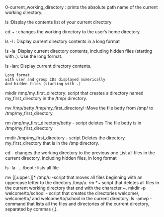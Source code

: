 0-current_working_directory : prints the absolute path name of the current working directory.

ls :Display the contents list of your current directory

cd ~ : changes the working directory to the user’s home directory.

ls -l : Display current directory contents in a long format

ls -la :Display current directory contents, including hidden files (starting with .). Use the long format.

ls -lan: Display current directory contents.

    Long format
    with user and group IDs displayed numerically
    And hidden files (starting with .)

mkdir /tmp/my_first_directory: script that creates a directory named my_first_directory in the /tmp/ directory.

mv /tmp/betty /tmp/my_first_directory/ :Move the file betty from /tmp/ to /tmp/my_first_directory.

rm /tmp/my_first_directory/betty - script deletes The file betty is in /tmp/my_first_directory

rmdir /tmp/my_first_directory - script Deletes the directory my_first_directory that is in the /tmp directory.

cd - changes the working directory to the previous one
 List all files in the current directory, including hidden files, in long format

ls -la . .. /boot : lists all file

mv [[:upper:]]* /tmp/u -script that moves all files beginning with an uppercase letter to the directory /tmp/u.
rm *~:script that deletes all files in the current working directory that end with the character ~.
mkdir -p welcome/to/school - script that creates the directories welcome/, welcome/to/ and welcome/to/school in the current directory.
ls -amvp -command that lists all the files and directories of the current directory, separated by commas (,).

